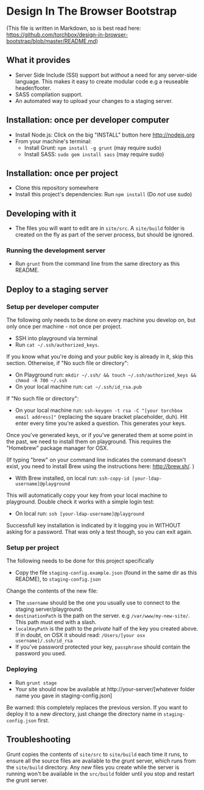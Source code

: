 # Design In The Browser Bootstrap

(This file is written in Markdown, so is best read here: https://github.com/torchbox/design-in-browser-bootstrap/blob/master/README.md)


## What it provides

* Server Side Include (SSI) support but *without* a need for any server-side language. This makes it easy to create modular code e.g a reuseable header/footer.
* SASS compilation support.
* An automated way to upload your changes to a staging server.


## Installation: once per developer computer


* Install Node.js: Click on the big "INSTALL" button here http://nodejs.org
* From your machine's terminal:
  * Install Grunt: `npm install -g grunt` (may require sudo)
  * Install SASS: `sudo gem install sass` (may require sudo)


## Installation: once per project

  * Clone this repository somewhere
  * Install this project's dependencies: Run `npm install` (Do *not* use sudo)


## Developing with it

* The files you will want to edit are in `site/src`. A `site/build` folder is created on the fly as part of the server process, but should be ignored.


###  Running the development server

* Run `grunt` from the command line from the same directory as this README.


## Deploy to a staging server


### Setup per developer computer

The following only needs to be done on every machine you develop on, but only once per machine - not once per project.

* SSH into playground via terminal
* Run `cat ~/.ssh/authorized_keys`. 

If you know what you're doing and your public key is already in it, skip this section. Otherwise, if "No such file or directory":

* On Playground run: `mkdir ~/.ssh/ && touch ~/.ssh/authorized_keys && chmod -R 700 ~/.ssh`
* On your local machine run: `cat ~/.ssh/id_rsa.pub`

If "No such file or directory":

* On your local machine run: `ssh-keygen -t rsa -C "[your torchbox email address]"` (replacing the square bracket placeholder, duh). Hit enter every time you're asked a question. This generates your keys.

Once you've generated keys, or if you've generated them at some point in the past, we need to install them on playground. This requires the "Homebrew" package manager for OSX. 

(If typing "brew" on your command line indicates the command doesn't exist, you need to install Brew using the instructions here: http://brew.sh/. )

* With Brew installed, on local run: `ssh-copy-id [your-ldap-username]@playground`

This will automatically copy your key from your local machine to playground. Double check it works with a simple login test:

* On local run: `ssh [your-ldap-username]@playground`

Successfull key installation is indicated by it logging you in WITHOUT asking for a password. That was only a test though, so you can exit again.


### Setup per project

The following needs to be done for this project specifically

* Copy the file `staging-config.example.json` (found in the same dir as this README), to `staging-config.json`

Change the contents of the new file: 

* The `username` should be the one you usually use to connect to the staging server/playground. 
* `destinationPath` is the path on the server. e.g  `/var/www/my-new-site/`. This path must end with a slash.
* `localKeyPath` is the path to the *private* half of the key you created above. If in doubt, on OSX it should read: `/Users/[your osx username]/.ssh/id_rsa`
* If you've password protected your key, `passphrase` should contain the password you used.


### Deploying

* Run `grunt stage`
* Your site should now be available at http://your-server/[whatever folder name you gave in staging-config.json]

Be warned: this completely replaces the previous version. If you want to deploy it to a new directory, just change the directory name in `staging-config.json` first.


## Troubleshooting

Grunt copies the contents of `site/src` to `site/build` each time it runs, to ensure all the source files are available to the grunt server, which runs from the `site/build` directory. Any *new* files you create while the server is running won't be available in the `src/build` folder until you stop and restart the grunt server.